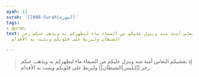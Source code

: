 ```yaml
---
ayah: 11
surah: '[[008-Surah|سورة]]'
tags:
- quran
text: إذ يغشيكم النعاس أمنة منه وينزل عليكم من السماء ماء ليطهركم به ويذهب عنكم رجز
  الشيطان وليربط على قلوبكم ويثبت به الأقدام

---
```

> إذ يغشيكم النعاس أمنة منه وينزل عليكم من السماء ماء ليطهركم به ويذهب عنكم رجز [[إبليس|الشيطان]] وليربط على قلوبكم ويثبت به الأقدام
